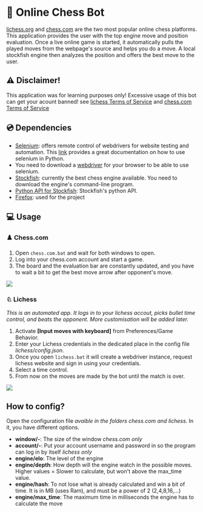 # 🤖 Online Chess Bot
[lichess.org](https://lichess.org/) and [chess.com](https://chess.com) are the two most popular online chess platforms. This application provides the user with the top engine move and position evaluation. Once a live online game is started, it automatically pulls the played moves from the webpage's source and helps you do a move. A local stockfish engine then analyzes the position and offers the best move to the user.

## ⚠️ Disclaimer!
This application was for learning purposes only! Excessive usage of this bot can get your acount banned! see [lichess Terms of Service](https://lichess.org/terms-of-service) and [chess.com Terms of Service](https://www.chess.com/legal/user-agreement)

## 💿 Dependencies
- [Selenium](https://www.selenium.dev/): offers remote control of webdrivers for website testing and automation. This [link](https://selenium-python.readthedocs.io/) provides a great documentation on how to use selenium in Python.
- You need to download a [webdriver](https://selenium-python.readthedocs.io/installation.html#drivers) for your browser to be able to use selenium.
- [Stockfish](https://stockfishchess.org/): currently the best chess engine available. You need to download the engine's command-line program.
- [Python API for Stockfish](https://pypi.org/project/stockfish/): Stockfish's python API.
- [Firefox](https://www.mozilla.org/en-US/firefox/new/): used for the project

## 💻 Usage
### ♟️ Chess.com
1. Open `chess.com.bat` and wait for both windows to open.
2. Log into your chess.com account and start a game.
3. The board and the evaluation bar are constantly updated, and you have to wait a bit to get the best move arrow after opponent's move.

![](chess.com/Animation.gif)

### ♘ Lichess
*This is an automated app. It logs in to your lichess accout, picks bullet time control, and beats the opponent. More customisation will be added later.*
1. Activate **[Input moves with keyboard]** from Preferences/Game Behavior.
2. Enter your Lichess credentials in the dedicated place in the config file *lichess/config.json*. 
3. Once you open `lichess.bat` it will create a webdriver instance, request lichess website and sign in using your credentials. 
4. Select a time control.
5. From now on the moves are made by the bot until the match is over.

![](lichess/Animation.gif)

## How to config?
Open the configuration file *avaible in the folders chess.com and lichess*. In it, you have different options.
- **window/-**: The size of the window *chess.com only*
- **account/-**: Put your account username and password in so the program can log in by itself *lichess only*
- **engine/elo**: The level of the engine
- **engine/depth**: How depth will the engine watch in the possible moves. Higher values = Slower to calculate, but won't above the max_time value.
- **engine/hash**: To not lose what is already calculated and win a bit of time. It is in MB (uses Ram), and must be a power of 2 (2,4,8,16,...)
- **engine/max_time**: The maximum time in milliseconds the engine has to calculate the move